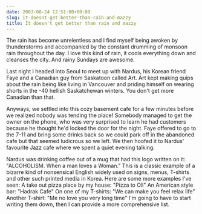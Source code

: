 ```yaml
---
date: 2003-08-24 12:51:00+00:00
slug: it-doesnt-get-better-than-rain-and-mazzy
title: It doesn't get better than rain and mazzy
---
```


The rain has become unrelentless and I find myself being awoken by thunderstorms and accompanied by the constant drumming of monsoon rain throughout the day. I love this kind of rain, it cools everything down and cleanses the city. And rainy Sundays are awesome.

Last night I headed into Seoul to meet up with Nardus, his Korean friend Faye and a Canadian guy from Saskatoon called Art. Art kept making quips about the rain being like living in Vancouver and priding himself on wearing shorts in the -40 hellish Saskatchewan winters. You don't get more Canadian than that. 

Anyways, we settled into this cozy basement cafe for a few minutes before we realized nobody was tending the place! Somebody managed to get the owner on the phone, who was very surprised to learn he had customers because he thought he'd locked the door for the night. Faye offered to go to the 7-11 and bring some drinks back so we could park off in the abandoned cafe but that seemed ludicrous so we left. We then hoofed it to Nardus' favourite Jazz cafe where we spent a quiet evening talking. 

Nardus was drinking coffee out of a mug that had this logo written on it: "ALCOHOLISM. When a man loves a Woman." This is a classic example of a bizarre kind of nonsensical English widely used on signs, menus, T-shirts and other such printed media in Korea. Here are some more examples I've seen: 
A take out pizza place by my house: "Pizza to Oll" 
An American style bar: "Hadrak Cafe"
On one of my T-shirts: "We can make you feel relax life"
Another T-shirt: "Me no love you very long time"
I'm going to have to start writing them down, then I can provide a more comprehensive list.
